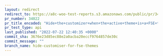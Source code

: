```yaml
---
layout: redirect
redirect_to: https://a8c-woo-test-reports.s3.amazonaws.com/public/pr/34022/api/index.html
pr_number: 34022
pr_title_encoded: "Hide+the+customizer+when+the+active+theme+is+a+FSE+theme"
pr_test_type: api
last_published: "2022-07-22 12:40:35 +0000"
commit_sha: 3676e23d85ec88e2a0acba20eccf9764857de30c
commit_message: ""
branch_name: hide-customiser-for-fse-themes
---
```


